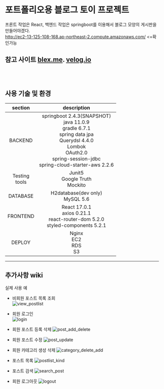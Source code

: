 # 포트폴리오용 블로그 토이 프로젝트

프론트 작업은 React, 백엔드 작업은 springboot를 이용해서 블로그 모양의 게시판을 만들어야겠다. <br/>
http://ec2-13-125-108-168.ap-northeast-2.compute.amazonaws.com/ <=확인가능<br/>


참고 사이트 [blex.me](https://blex.me). [velog.io](https://velog.io)
---
<br/>
<br/>

## 사용 기술 및 환경
|section|description|
|:--:|:--:|
|BACKEND|springboot 2.4.3(SNAPSHOT)<br/>java 11.0.9<br/>gradle 6.7.1<br/>spring data jpa<br/>Querydsl 4.4.0<br/>Lombok<br/>OAuth2.0<br/>spring-session-jdbc<br/>spring-cloud-starter-aws 2.2.6|
|Testing<br/>tools|Junit5<br/>Google Truth<br/>Mockito
|DATABASE| H2database(dev only)<br/>MySQL 5.6|
|FRONTEND| React 17.0.1<br/>axios 0.21.1<br>react-router-dom 5.2.0<br/>styled-components 5.2.1|
|DEPLOY|Nginx<br/>EC2<br/>RDS<br/>S3|
---
추가사항 wiki
---
실제 사용 예
 - 비회원 포스트 목록 조회<br>
 ![view_postlist](https://user-images.githubusercontent.com/69945734/116980805-a6cda680-ad01-11eb-8803-998f5ab273db.gif)

- 회원 로그인<br>
 ![login](https://user-images.githubusercontent.com/69945734/116980769-9a494e00-ad01-11eb-9789-14979cd37b7d.gif)

- 회원 포스트 등록 삭제
 ![post_add_delete](https://user-images.githubusercontent.com/69945734/116980941-d8df0880-ad01-11eb-9c54-855e29178aa6.gif)

 - 회원 포스트 수정
 ![post_update](https://user-images.githubusercontent.com/69945734/116980964-e0061680-ad01-11eb-8a22-3d829b4beb8e.gif)

 - 회원 카테고리 생성 삭제
 ![category_delete_add](https://user-images.githubusercontent.com/69945734/116980967-e1cfda00-ad01-11eb-89d2-65043b105e43.gif)

 - 포스트 목록
 ![postlist_kind](https://user-images.githubusercontent.com/69945734/116980977-e4323400-ad01-11eb-9d67-50b2a6360e7f.gif)

 - 포스트 검색
 ![search_post](https://user-images.githubusercontent.com/69945734/116980982-e6948e00-ad01-11eb-93f0-9eb01883c9a8.gif)

 - 회원 로그아웃
 ![logout](https://user-images.githubusercontent.com/69945734/116980992-e98f7e80-ad01-11eb-9a73-f536e42ec9c0.gif)
